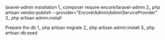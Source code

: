 
laravel-admin installation
1_ composer require encore/laravel-admin
2_ php artisan vendor:publish --provider="Encore\Admin\AdminServiceProvider"
3_ php artisan admin:install

Prepare the db
1_ php artisan migrate
2_ php artisan admin:install
3_ php artisan db:seed
